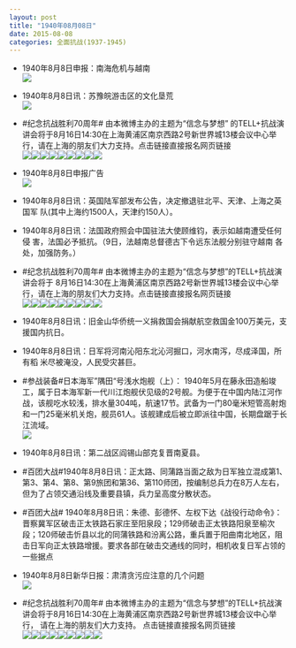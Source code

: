```yaml
---
layout: post
title: "1940年08月08日"
date: 2015-08-08
categories: 全面抗战(1937-1945)
---
```


<meta name="referrer" content="no-referrer" />

- 1940年8月8日申报：南海危机与越南 <br/><img src="https://ww2.sinaimg.cn/large/aca367d8jw1euvksqrbomj20sn0ypqqg.jpg" />

- 1940年8月8日讯：苏豫皖游击区的文化垦荒 <br/><img src="https://ww1.sinaimg.cn/large/aca367d8jw1euvj2aq0c6j20jx1kpqkh.jpg" />

- #纪念抗战胜利70周年#  由本微博主办的主题为“信念与梦想” 的TELL+抗战演讲会将于8月16日14:30在上海黄浦区南京西路2号新世界城13楼会议中心举行，请在上海的朋友们大力支持。点击链接直接报名网页链接 <br/><img src="https://ww2.sinaimg.cn/large/aca367d8jw1euvirb2va8j20go0m9dh3.jpg" /><img src="https://ww2.sinaimg.cn/large/aca367d8jw1euvirb9t4zj20cc0fugm3.jpg" /><img src="https://ww2.sinaimg.cn/large/aca367d8jw1euvirbdnbjj21531duwjr.jpg" /><img src="https://ww2.sinaimg.cn/large/aca367d8jw1euvirbo1icj20ci08b74w.jpg" /><img src="https://ww1.sinaimg.cn/large/aca367d8jw1euvirbzfoej21kw11xgq9.jpg" /><img src="https://ww4.sinaimg.cn/large/aca367d8jw1euvirccsn8j21kw11i4a3.jpg" /><img src="https://ww3.sinaimg.cn/large/aca367d8jw1euvirci83uj20dw08zq4y.jpg" /><img src="https://ww1.sinaimg.cn/large/aca367d8jw1euvircmkdoj20d00go74t.jpg" /><img src="https://ww1.sinaimg.cn/large/aca367d8jw1euvircq7uzj20b40f6jt7.jpg" />

- 1940年8月8日申报广告 <br/><img src="https://ww3.sinaimg.cn/large/aca367d8jw1euvhc0pgyij203x0h83zi.jpg" />

- 1940年8月8日讯：英国陆军部发布公告，决定撤退驻北平、天津、上海之英国军 队(其中上海约1500人，天津约150人）。 

- 1940年8月8日讯：法国政府照会中国驻法大使顾维钧，表示如越南遭受任何侵 害，法国必予抵抗。（9日，法越南总督德古下令远东法舰分别驻守越南 各处，加强防务。） 

- #纪念抗战胜利70周年# 由本微博主办的主题为“信念与梦想”的TELL+抗战演讲会将于 8月16日14:30在上海黄浦区南京西路2号新世界城13楼会议中心举行，请在上海的朋友们大力支持。点击链接直接报名网页链接 <br/><img src="https://ww1.sinaimg.cn/large/aca367d8jw1euv35gmm0vj20c80e6wfz.jpg" /><img src="https://ww1.sinaimg.cn/large/aca367d8jw1euv35h5pnyj20c80fvgng.jpg" /><img src="https://ww1.sinaimg.cn/large/aca367d8jw1euv35hbdtaj20c80gbdgs.jpg" /><img src="https://ww3.sinaimg.cn/large/aca367d8jw1euv35hhimqj20c80gb402.jpg" /><img src="https://ww1.sinaimg.cn/large/aca367d8jw1euv35hvrzhj21kw11xgq9.jpg" /><img src="https://ww3.sinaimg.cn/large/aca367d8jw1euv35i6cyij20c80g4ab2.jpg" /><img src="https://ww1.sinaimg.cn/large/aca367d8jw1euv35if9fqj20c80e9ab8.jpg" /><img src="https://ww2.sinaimg.cn/large/aca367d8jw1euv35idel7j20c80d5wfz.jpg" /><img src="https://ww3.sinaimg.cn/large/aca367d8jw1euv35ij7e4j20c80gbabm.jpg" />

- 1940年8月8日讯：旧金山华侨统一义捐救国会捐献航空救国金100万美元，支 援国内抗日。 

- 1940年8月8日讯：日军将河南沁阳东北沁河掘口，河水南泻，尽成泽国，所有稻 米尽被淹没，人民受灾甚巨。 

- #参战装备#日本海军”隅田“号浅水炮舰（上）： 1940年5月在藤永田造船竣工，属于日本海军新一代川江炮舰伏见级的2号舰。为便于在中国内陆江河作战，该舰吃水较浅，排水量304吨，航速17节。武备为一门80毫米短管高射炮和一门25毫米机关炮，舰员61人。该舰建成后被立即派往中国，长期盘踞于长江流域。 <br/><img src="https://ww3.sinaimg.cn/large/aca367d8jw1euuzyz9zj6j20go06egm5.jpg" />

- 1940年8月8日讯：第二战区阎锡山部克复晋南夏县。 

- #百团大战#1940年8月8日讯：正太路、同蒲路当面之敌为日军独立混成第1、第3、第4、第8、第9旅团和第36、第110师团，按编制总兵力在8万人左右，但为了占领交通沿线及重要县镇，兵力呈高度分散状态。 

- #百团大战# 1940年8月8日讯：朱德、彭德怀、左权下达《战役行动命令》：晋察冀军区破击正太铁路石家庄至阳泉段；129师破击正太铁路阳泉至榆次段；120师破击忻县以北的同蒲铁路和汾离公路，重兵置于阳曲南北地区，阻击日军向正太铁路增援。要求各部在破击交通线的同时，相机收复日军占领的一些据点 

- 1940年8月8日新华日报：肃清贪污应注意的几个问题 <br/><img src="https://ww1.sinaimg.cn/large/aca367d8jw1euuusdafryj211n0hljy7.jpg" />

- #纪念抗战胜利70周年# 由本微博主办的主题为“信念与梦想”的TELL+抗战演讲会将于8月16日14:30在上海黄浦区南京西路2号新世界城13楼会议中心举行， 请在上海的朋友们大力支持。 点击链接直接报名网页链接 <br/><img src="https://ww3.sinaimg.cn/large/aca367d8jw1euuu6vetd5j20pa0k6grn.jpg" /><img src="https://ww4.sinaimg.cn/large/aca367d8jw1euuu6vojujj20pa0lgjvx.jpg" /><img src="https://ww4.sinaimg.cn/large/aca367d8jw1euuu6vsimaj20pa0kkn14.jpg" /><img src="https://ww1.sinaimg.cn/large/aca367d8jw1euuu6vzuhjj20pa0vjn2y.jpg" /><img src="https://ww3.sinaimg.cn/large/aca367d8jw1euuu6w77o8j21kw16ygrk.jpg" /><img src="https://ww4.sinaimg.cn/large/aca367d8jw1euuu6wci4fj20pa0v8n26.jpg" /><img src="https://ww1.sinaimg.cn/large/aca367d8jw1euuu6wf8ibj20e10er0u6.jpg" /><img src="https://ww2.sinaimg.cn/large/aca367d8jw1euuu6wj0cfj209i064dg7.jpg" /><img src="https://ww3.sinaimg.cn/large/aca367d8jw1euuu6wqwnmj20zk0qfwj7.jpg" />

